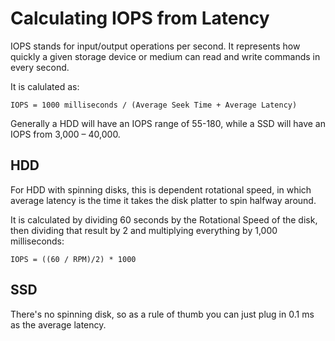 # Calculating IOPS from Latency

IOPS stands for input/output operations per second. It represents how quickly a given storage device or medium can read and write commands in every second.

It is calulated as:

```IOPS = 1000 milliseconds / (Average Seek Time + Average Latency)```

Generally a HDD will have an IOPS range of 55-180, while a SSD will have an IOPS from 3,000 – 40,000.

## HDD

For HDD with spinning disks, this is dependent rotational speed, in which average latency is the time it takes the disk platter to spin halfway around.

It is calculated by dividing 60 seconds by the Rotational Speed of the disk, then dividing that result by 2 and multiplying everything by 1,000 milliseconds:

```
IOPS = ((60 / RPM)/2) * 1000
```

## SSD

There's no spinning disk, so as a rule of thumb you can just plug in 0.1 ms as the average latency.
